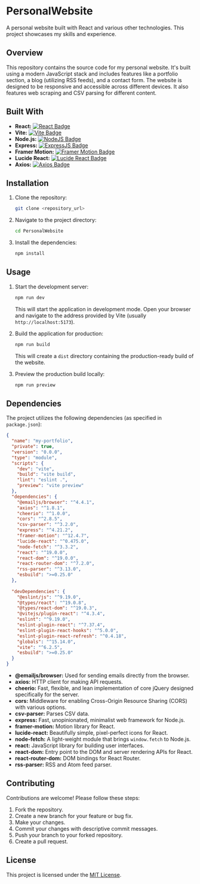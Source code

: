 # PersonalWebsite

A personal website built with React and various other technologies. This project showcases my skills and experience.

## Overview

This repository contains the source code for my personal website. It's built using a modern JavaScript stack and includes features like a portfolio section, a blog (utilizing RSS feeds), and a contact form. The website is designed to be responsive and accessible across different devices. It also features web scraping and CSV parsing for different content.

## Built With

*   **React:** [![React Badge](https://img.shields.io/badge/React-20232A?style=for-the-badge&logo=react&logoColor=61DAFB)](https://reactjs.org/)
*   **Vite:** [![Vite Badge](https://img.shields.io/badge/vite-%23646CFF.svg?style=for-the-badge&logo=vite&logoColor=white)](https://vitejs.dev/)
*   **Node.js:** [![NodeJS Badge](https://img.shields.io/badge/node.js-6DA55F?style=for-the-badge&logo=node.js&logoColor=white)](https://nodejs.org/)
*   **Express:** [![ExpressJS Badge](https://img.shields.io/badge/express.js-%23404d59.svg?style=for-the-badge&logo=express&logoColor=%2361DAFB)](https://expressjs.com/)
*   **Framer Motion:** [![Framer Motion Badge](https://img.shields.io/badge/Framer_Motion-white?style=for-the-badge&logo=framer&logoColor=blue)](https://www.framer.com/motion/)
*   **Lucide React:** [![Lucide React Badge](https://img.shields.io/badge/Lucide_React-000000?style=for-the-badge&logo=lucide&logoColor=white)](https://lucide.dev/)
*   **Axios:** [![Axios Badge](https://img.shields.io/badge/axios-000000?style=for-the-badge&logo=axios&logoColor=white)](https://axios-http.com/)

## Installation

1.  Clone the repository:

    ```bash
    git clone <repository_url>
    ```

2.  Navigate to the project directory:

    ```bash
    cd PersonalWebsite
    ```

3.  Install the dependencies:

    ```bash
    npm install
    ```

## Usage

1.  Start the development server:

    ```bash
    npm run dev
    ```

    This will start the application in development mode. Open your browser and navigate to the address provided by Vite (usually `http://localhost:5173`).

2.  Build the application for production:

    ```bash
    npm run build
    ```

    This will create a `dist` directory containing the production-ready build of the website.

3.  Preview the production build locally:

    ```bash
    npm run preview
    ```

## Dependencies

The project utilizes the following dependencies (as specified in `package.json`):

```json
{
  "name": "my-portfolio",
  "private": true,
  "version": "0.0.0",
  "type": "module",
  "scripts": {
    "dev": "vite",
    "build": "vite build",
    "lint": "eslint .",
    "preview": "vite preview"
  },
  "dependencies": {
    "@emailjs/browser": "^4.4.1",
    "axios": "^1.8.1",
    "cheerio": "^1.0.0",
    "cors": "^2.8.5",
    "csv-parser": "^3.2.0",
    "express": "^4.21.2",
    "framer-motion": "^12.4.7",
    "lucide-react": "^0.475.0",
    "node-fetch": "^3.3.2",
    "react": "^19.0.0",
    "react-dom": "^19.0.0",
    "react-router-dom": "^7.2.0",
    "rss-parser": "^3.13.0",
    "esbuild": ">=0.25.0"
  },
  
  "devDependencies": {
    "@eslint/js": "^9.19.0",
    "@types/react": "^19.0.8",
    "@types/react-dom": "^19.0.3",
    "@vitejs/plugin-react": "^4.3.4",
    "eslint": "^9.19.0",
    "eslint-plugin-react": "^7.37.4",
    "eslint-plugin-react-hooks": "^5.0.0",
    "eslint-plugin-react-refresh": "^0.4.18",
    "globals": "^15.14.0",
    "vite": "^6.2.5",
    "esbuild": ">=0.25.0"
  }
}
```

*   **@emailjs/browser:** Used for sending emails directly from the browser.
*   **axios:** HTTP client for making API requests.
*   **cheerio:** Fast, flexible, and lean implementation of core jQuery designed specifically for the server.
*   **cors:** Middleware for enabling Cross-Origin Resource Sharing (CORS) with various options.
*   **csv-parser:** Parses CSV data.
*   **express:** Fast, unopinionated, minimalist web framework for Node.js.
*   **framer-motion:** Motion library for React.
*   **lucide-react:** Beautifully simple, pixel-perfect icons for React.
*   **node-fetch:** A light-weight module that brings `window.fetch` to Node.js.
*   **react:** JavaScript library for building user interfaces.
*   **react-dom:** Entry point to the DOM and server rendering APIs for React.
*   **react-router-dom:** DOM bindings for React Router.
*   **rss-parser:** RSS and Atom feed parser.

## Contributing

Contributions are welcome! Please follow these steps:

1.  Fork the repository.
2.  Create a new branch for your feature or bug fix.
3.  Make your changes.
4.  Commit your changes with descriptive commit messages.
5.  Push your branch to your forked repository.
6.  Create a pull request.

## License

This project is licensed under the [MIT License](LICENSE).
